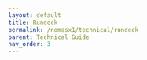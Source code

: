 ```yaml
---
layout: default
title: Rundeck
permalink: /nomasx1/technical/rundeck
parent: Technical Guide
nav_order: 3
---
```


